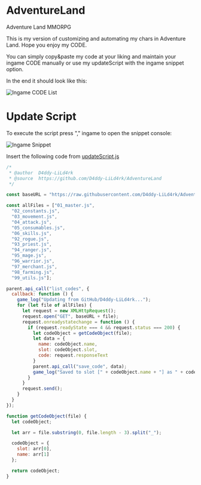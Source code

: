 # AdventureLand
Adventure Land MMORPG 

This is my version of customizing and automating my chars in Adventure Land. Hope you enjoy my CODE.

You can simply copy&paste my code at your liking and maintain your ingame CODE manually or use my updateScript with the ingame snippet option.

In the end it  should look like this:

![Ingame CODE List](https://imgur.com/XKWDbV0.png)

# Update Script
To execute the script press "," ingame to open the snippet console:

![Ingame Snippet](https://i.imgur.com/LdXKE4I.png)

Insert the following code from [updateScript.js](https://github.com/D4ddy-LiLd4rk/AdventureLand/blob/master/updateScript.js)

```js
/*	
 * @author	D4ddy-LiLd4rk
 * @source	https://github.com/D4ddy-LiLd4rk/AdventureLand
 */

const baseURL = "https://raw.githubusercontent.com/D4ddy-LiLd4rk/AdventureLand/master/";

const allFiles = ["01_master.js",
  "02_constants.js",
  "03_movement.js",
  "04_attack.js",
  "05_consumables.js",
  "06_skills.js",
  "92_rogue.js",
  "93_priest.js",
  "94_ranger.js",
  "95_mage.js",
  "96_warrior.js",
  "97_merchant.js",
  "98_farming.js",
  "99_utils.js"];

parent.api_call("list_codes", {
  callback: function () {
    game_log("Updating from GitHub/D4ddy-LiLd4rk...");
    for (let file of allFiles) {
      let request = new XMLHttpRequest();
      request.open("GET", baseURL + file);
      request.onreadystatechange = function () {
        if (request.readyState === 4 && request.status === 200) {
          let codeObject = getCodeObject(file);
          let data = {
            name: codeObject.name,
            slot: codeObject.slot,
            code: request.responseText
          }
          parent.api_call("save_code", data);
          game_log("Saved to slot [" + codeObject.name + "] as " + codeObject.slot);
        }
      }
      request.send();
    }
  }
});

function getCodeObject(file) {
  let codeObject;

  let arr = file.substring(0, file.length - 3).split("_");

  codeObject = {
    slot: arr[0],
    name: arr[1]
  };

  return codeObject;
}
```

